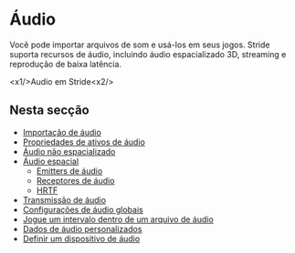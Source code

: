 # Áudio

Você pode importar arquivos de som e usá-los em seus jogos. Stride suporta recursos de áudio, incluindo áudio espacializado 3D, streaming e reprodução de baixa latência.

<x1\/>Audio em Stride<x2\/>

## Nesta secção

* [Importação de áudio](import-audio.md)
* [Propriedades de ativos de áudio](audio-asset-properties.md)
* [Áudio não espacializado](non-spatialized-audio.md)
* [Áudio espacial](spatialized-audio.md)
   * [Emitters de áudio](audio-emitters.md)
   * [Receptores de áudio](audio-listeners.md)
   * [HRTF](hrtf.md)
* [Transmissão de áudio](stream-audio.md)
* [Configurações de áudio globais](global-audio-settings.md)
* [Jogue um intervalo dentro de um arquivo de áudio](play-a-range-within-an-audio-file.md)
* [Dados de áudio personalizados](custom-audio-data.md)
* [Definir um dispositivo de áudio](set-an-audio-device.md)